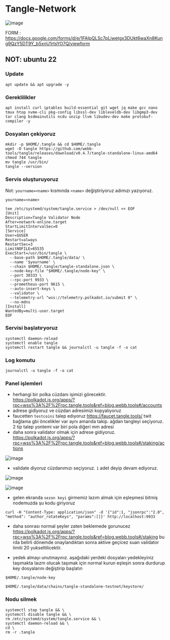 # Tangle-Network

![image](https://github.com/molla202/Tangle-Network/assets/91562185/65a58a93-a5a4-4507-b789-7adeee085311)

FORM : https://docs.google.com/forms/d/e/1FAIpQLSc7pLiwetgx3DUkt6waXn8Kung9QzY5DT9Y_b5xnU1rtsYO7Q/viewform
## NOT: ubuntu 22
### Update
```
apt update && apt upgrade -y
```
### Gereklilikler
```
apt install curl iptables build-essential git wget jq make gcc nano tmux htop nvme-cli pkg-config libssl-dev libleveldb-dev libgmp3-dev tar clang bsdmainutils ncdu unzip llvm libudev-dev make protobuf-compiler -y
```
### Dosyaları çekiyoruz
```
mkdir -p $HOME/.tangle && cd $HOME/.tangle
wget -O tangle https://github.com/webb-tools/tangle/releases/download/v0.4.7/tangle-standalone-linux-amd64
chmod 744 tangle
mv tangle /usr/bin/
tangle --version
```



### Servis oluşturuyoruz
Not: `yourname=<name>` kısmında `<name>` değiştiriyoruz adımızı yazıyoruz.
```
yourname=<name>
```
```
tee /etc/systemd/system/tangle.service > /dev/null << EOF
[Unit]
Description=Tangle Validator Node
After=network-online.target
StartLimitIntervalSec=0
[Service]
User=$USER
Restart=always
RestartSec=3
LimitNOFILE=65535
ExecStart=/usr/bin/tangle \
  --base-path $HOME/.tangle/data/ \
  --name '$yourname' \
  --chain $HOME/.tangle/tangle-standalone.json \
  --node-key-file "$HOME/.tangle/node-key" \
  --port 30333 \
  --rpc-port 9933 \
  --prometheus-port 9615 \
  --auto-insert-keys \
  --validator \
  --telemetry-url "wss://telemetry.polkadot.io/submit 0" \
  --no-mdns
[Install]
WantedBy=multi-user.target
EOF
```
### Servisi başlatıryoruz
```
systemctl daemon-reload
systemctl enable tangle
systemctl restart tangle && journalctl -u tangle -f -o cat
```
### Log komutu
```
journalctl -u tangle -f -o cat
```
### Panel işlemleri
* herhangi bir polka cüzdanı işimizi görecektir.
https://polkadot.js.org/apps/?rpc=wss%3A%2F%2Frpc.tangle.tools&ref=blog.webb.tools#/accounts
* adrese gidiyoruz ve cüzdan adresimizi kopyalıyoruz
* faucetten `testcoini` talep edıyoruz https://faucet.tangle.tools/ twit bağlama gbi öncelikler var aynı amanda takip.  ağdan tangleyi seçiyoruz. 2 tip talep yontemi var biri pola diğeri mm adresi
* daha sonra validator olmak için adrese gidiyoruz.
https://polkadot.js.org/apps/?rpc=wss%3A%2F%2Frpc.tangle.tools&ref=blog.webb.tools#/staking/actions

![image](https://github.com/molla202/Tangle-Network/assets/91562185/93fad2ef-5d27-40d3-9701-b8d7f1c8ee2b)

* validate diyoruz cüzdanımızı seçiyoruz. `1` adet deyip devam ediyoruz.

![image](https://github.com/molla202/Tangle-Network/assets/91562185/674b3116-4d04-4537-a101-18bc432d6825)

![image](https://github.com/molla202/Tangle-Network/assets/91562185/26e31fed-2ac9-43b0-b487-f9b2fd951339)

* gelen ekranda `sezon keyi` girmemiz lazım almak için eşleşmesi bitmiş nodemuzda şu kodu giriyoruz
```
curl -H "Content-Type: application/json" -d '{"id":1, "jsonrpc":"2.0", "method": "author_rotateKeys", "params":[]}' http://localhost:9933
```

* daha sonrası normal şeyler zaten beklemede gorunucez https://polkadot.js.org/apps/?rpc=wss%3A%2F%2Frpc.tangle.tools&ref=blog.webb.tools#/staking bu rda belirli dönemde onaylandıktan sonra aktive geçicez suan validator limiti 20 yukseltilicektir.

* yedek almayı unutmayınız. aşağıdaki yerdeki dosyaları yedekleyiniz taşımakta laızm olucak taşımak için normal kurun eşleşin sonra durdurup key dosyalarını değiştirip başlatın

`$HOME/.tangle/node-key`

`$HOME/.tangle/data/chains/tangle-standalone-testnet/keystore/`


### Nodu silmek
```
systemctl stop tangle && \
systemctl disable tangle && \
rm /etc/systemd/system/tangle.service && \
systemctl daemon-reload && \
cd \
rm -r .tangle
```


